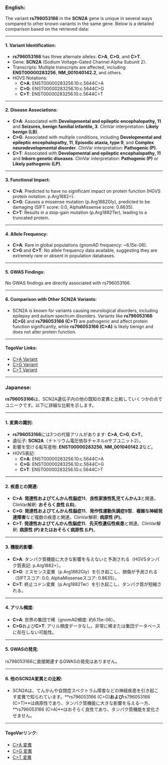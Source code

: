 ### English:
The variant **rs796053166** in the **SCN2A** gene is unique in several ways compared to other known variants in the same gene. Below is a detailed comparison based on the retrieved data:

---

#### 1. **Variant Identification**:
- **rs796053166** has three alternate alleles: **C>A**, **C>G**, and **C>T**.
- Gene: **SCN2A** (Sodium Voltage-Gated Channel Alpha Subunit 2).
- Transcripts: Multiple transcripts are affected, including **ENST00000283256**, **NM_001040142.2**, and others.
- HGVS Notations:
  - **C>A**: ENST00000283256.10:c.5644C>A
  - **C>G**: ENST00000283256.10:c.5644C>G
  - **C>T**: ENST00000283256.10:c.5644C>T

---

#### 2. **Disease Associations**:
- **C>A**: Associated with **Developmental and epileptic encephalopathy, 11** and **Seizures, benign familial infantile, 3**. ClinVar interpretation: **Likely benign (LB)**.
- **C>G**: Associated with multiple conditions, including **Developmental and epileptic encephalopathy, 11**, **Episodic ataxia, type 9**, and **Complex neurodevelopmental disorder**. ClinVar interpretation: **Pathogenic (P)**.
- **C>T**: Associated with **Developmental and epileptic encephalopathy, 11** and **Inborn genetic diseases**. ClinVar interpretation: **Pathogenic (P)** or **Likely pathogenic (LP)**.

---

#### 3. **Functional Impact**:
- **C>A**: Predicted to have no significant impact on protein function (HGVS protein notation: p.Arg1882=).
- **C>G**: Causes a missense mutation (p.Arg1882Gly), predicted to be damaging (SIFT score: 0.0, AlphaMissense score: 0.8635).
- **C>T**: Results in a stop-gain mutation (p.Arg1882Ter), leading to a truncated protein.

---

#### 4. **Allele Frequency**:
- **C>A**: Rare in global populations (gnomAD frequency: ~6.15e-06).
- **C>G** and **C>T**: No allele frequency data available, suggesting they are extremely rare or absent in population databases.

---

#### 5. **GWAS Findings**:
No GWAS findings are directly associated with rs796053166.

---

#### 6. **Comparison with Other SCN2A Variants**:
- SCN2A is known for variants causing neurological disorders, including epilepsy and autism spectrum disorders. Variants like **rs796053166 (C>G)** and **rs796053166 (C>T)** are pathogenic and affect protein function significantly, while **rs796053166 (C>A)** is likely benign and does not alter protein function.

---

#### TogoVar Links:
- [C>A Variant](https://togovar.org/variant/2-165389450-C-A)
- [C>G Variant](https://togovar.org/variant/2-165389450-C-G)
- [C>T Variant](https://togovar.org/variant/2-165389450-C-T)

---

### Japanese:
**rs796053166**は、SCN2A遺伝子内の他の既知の変異と比較していくつかの点でユニークです。以下に詳細な比較を示します。

---

#### 1. **変異の識別**:
- **rs796053166**には3つの代替アリルがあります: **C>A**, **C>G**, **C>T**。
- 遺伝子: **SCN2A**（ナトリウム電圧依存チャネルαサブユニット2）。
- 影響を受ける転写産物: **ENST00000283256**, **NM_001040142.2**など。
- HGVS表記:
  - **C>A**: ENST00000283256.10:c.5644C>A
  - **C>G**: ENST00000283256.10:c.5644C>G
  - **C>T**: ENST00000283256.10:c.5644C>T

---

#### 2. **疾患との関連**:
- **C>A**: **発達性およびてんかん性脳症11**、**良性家族性乳児てんかん3**と関連。ClinVar解釈: **おそらく良性 (LB)**。
- **C>G**: **発達性およびてんかん性脳症11**、**発作性運動失調症9型**、**複雑な神経発達障害**など複数の疾患と関連。ClinVar解釈: **病原性 (P)**。
- **C>T**: **発達性およびてんかん性脳症11**、**先天性遺伝性疾患**と関連。ClinVar解釈: **病原性 (P)**または**おそらく病原性 (LP)**。

---

#### 3. **機能的影響**:
- **C>A**: タンパク質機能に大きな影響を与えないと予測される（HGVSタンパク質表記: p.Arg1882=）。
- **C>G**: ミスセンス変異（p.Arg1882Gly）を引き起こし、損傷が予測される（SIFTスコア: 0.0, AlphaMissenseスコア: 0.8635）。
- **C>T**: 終止コドン変異（p.Arg1882Ter）を引き起こし、タンパク質が短縮される。

---

#### 4. **アリル頻度**:
- **C>A**: 世界の集団で稀（gnomAD頻度: 約6.15e-06）。
- **C>G**および**C>T**: アリル頻度データなし。非常に稀または集団データベースに存在しない可能性。

---

#### 5. **GWASの発見**:
rs796053166に直接関連するGWASの発見はありません。

---

#### 6. **他のSCN2A変異との比較**:
- SCN2Aは、てんかんや自閉症スペクトラム障害などの神経疾患を引き起こす変異で知られています。**rs796053166 (C>G)**および**rs796053166 (C>T)**は病原性であり、タンパク質機能に大きな影響を与える一方、**rs796053166 (C>A)**はおそらく良性であり、タンパク質機能を変化させません。

---

#### TogoVarリンク:
- [C>A 変異](https://togovar.org/variant/2-165389450-C-A)
- [C>G 変異](https://togovar.org/variant/2-165389450-C-G)
- [C>T 変異](https://togovar.org/variant/2-165389450-C-T)